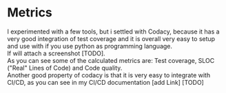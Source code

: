 # Metrics
I experimented with a few tools, but i settled with Codacy, because it has a very good
integration of test coverage and it is overall very easy to setup and use with if you
use python as programming language.  
If will attach a screenshot [TODO].  
As you can see some of the calculated metrics are: Test coverage, SLOC ("Real" Lines of
Code) and Code quality.  
Another good property of codacy is that it is very easy to integrate with CI/CD, as you
can see in my CI/CD documentation [add Link] [TODO]